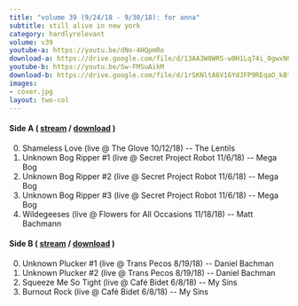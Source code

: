 ```yaml
---
title: "volume 39 (9/24/18 - 9/30/18): for anna"
subtitle: still alive in new york
category: hardlyrelevant
volume: v39
youtube-a: https://youtu.be/dNo-4HQpmRo
download-a: https://drive.google.com/file/d/13AA3W8WRS-w0H1Lq74i_0gwxNCnpyK_E/view?usp=drivesdk
youtube-b: https://youtu.be/Sw-FMSuAikM
download-b: https://drive.google.com/file/d/1rSKNltA6V16YdJFP9REqaO_kBthX38As/view?usp=drivesdk
images:
- cover.jpg
layout: two-col
---
```

#### Side A ( <a target="_blank" href="{{ page.youtube-a }}">stream</a> / <a target="_blank" href="{{ page.download-a }}">download</a> ) ####
0. Shameless Love (live @ The Glove 10/12/18) -- The Lentils
1. Unknown Bog Ripper #1 (live @ Secret Project Robot 11/6/18) -- Mega Bog
2. Unknown Bog Ripper #2 (live @ Secret Project Robot 11/6/18) -- Mega Bog
3. Unknown Bog Ripper #3 (live @ Secret Project Robot 11/6/18) -- Mega Bog
4. Wildegeeses (live @ Flowers for All Occasions 11/18/18) -- Matt Bachmann

#### Side B ( <a target="_blank" href="{{ page.youtube-b }}">stream</a> / <a target="_blank" href="{{ page.download-b }}">download</a> ) ####
0. Unknown Plucker #1 (live @ Trans Pecos 8/19/18) -- Daniel Bachman
1. Unknown Plucker #2 (live @ Trans Pecos 8/19/18) -- Daniel Bachman
2. Squeeze Me So Tight (live @ Café Bidet 6/8/18) -- My Sins
3. Burnout Rock (live @ Café Bidet 6/8/18) -- My Sins
